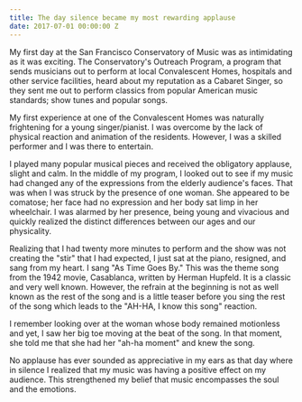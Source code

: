 ```yaml
---
title: The day silence became my most rewarding applause
date: 2017-07-01 00:00:00 Z
---
```


My first day at the San Francisco Conservatory of Music was as intimidating as it was exciting.  The Conservatory's Outreach Program, a program that sends musicians out to perform at local Convalescent Homes, hospitals and other service facilities, heard about my reputation as a Cabaret Singer, so they sent me out to perform classics from popular American music standards; show tunes and popular songs.
 
My first experience at one of the Convalescent Homes was naturally frightening for a young singer/pianist. I was overcome by the lack of physical reaction and animation of the residents. However, I was a skilled performer and I was there to entertain.       
 
I played many popular musical pieces and received the obligatory applause, slight and calm. In the middle of my program, I looked out to see if my music had changed any of the expressions from the elderly audience's faces. That was when I was struck by the presence of one woman. She appeared to be comatose; her face had no expression and her body sat limp in her wheelchair. I was alarmed by her presence, being young and vivacious and quickly realized the distinct differences between our ages and our physicality.

Realizing that I had twenty more minutes to perform and the show was not creating the "stir" that I had expected, I just sat at the piano, resigned, and sang from my heart. I sang "As Time Goes By." This was the theme song from the 1942 movie, Casablanca, written by Herman Hupfeld. It is a classic and very well known. However, the refrain at the beginning is not as well known as the rest of the song and is a little teaser before you sing the rest of the song which leads to the "AH-HA, I know this song" reaction.
 
I remember looking over at the woman whose body remained motionless and yet, I saw her big toe moving at the beat of the song. In that moment, she told me that she had her "ah-ha moment" and knew the song.
 
No applause has ever sounded as appreciative in my ears as that day where in silence I realized that my music was having a positive effect on my audience. This strengthened my belief that music encompasses the soul and the emotions.
